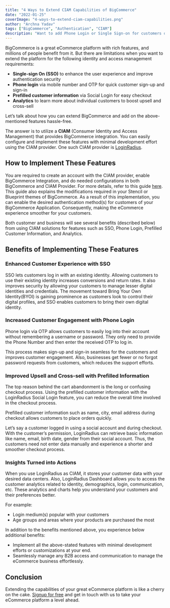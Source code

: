 ```yaml
---
title: "4 Ways to Extend CIAM Capabilities of BigCommerce"
date: "2022-01-25"
coverImage: "4-ways-to-extend-ciam-capabilities.png"
author: "Archna Yadav"
tags: ["BigCommerce", "Authentication", "CIAM"]
description: "Want to add Phone Login or Single Sign-on for customers of your BigCommerce application? This article explains it all. Towards the end, it talks about how LoginRadius can help you improve upsell and cross-sell."
---
```


BigCommerce is a great eCommerce platform with rich features, and millions of people benefit from it. But there are limitations when you want to extend the platform for the following identity and access management requirements:

- **Single-sign On (SSO)** to enhance the user experience and improve authentication security
- **Phone login** via mobile number and OTP for quick customer sign-up and sign-in
- **Prefilled customer information** via Social Login for easy checkout
- **Analytics** to learn more about individual customers to boost upsell and cross-sell

Let’s talk about how you can extend BigCommerce and add on the above-mentioned features hassle-free.

The answer is to utilize a **CIAM** (Consumer Identity and Access Management) that provides BigCommerce integration. You can easily configure and implement these features with minimal development effort using the CIAM provider. One such CIAM provider is [LoginRadius](https://accounts.loginradius.com/auth.aspx?return_url=https://dashboard.loginradius.com/login&action=register&plan=pro).

## How to Implement These Features

You are required to create an account with the CIAM provider, enable BigCommerce Integration, and do needed configurations in both BigCommerce and CIAM Provider. For more details, refer to this guide [here](https://www.loginradius.com/docs/developer/guide/big-commerce/).
This guide also explains the modifications required in your Stencil or Blueprint themes of BigCommerce. As a result of this implementation, you can enable the desired authentication method(s) for customers of your BigCommerce Application. Consequently, making the eCommerce experience smoother for your customers.

Both customer and business will see several benefits (described below) from using CIAM solutions for features such as SSO, Phone Login, Prefilled Customer Information, and Analytics.

## Benefits of Implementing These Features

### Enhanced Customer Experience with SSO

SSO lets customers log in with an existing identity. Allowing customers to use their existing identity increases conversions and return rates. It also improves security by allowing your customers to manage lesser digital identities and credentials.
The movement toward Bring Your Own Identity(BYOI) is gaining prominence as customers look to control their digital profiles, and SSO enables customers to bring their own digital identity.

### Increased Customer Engagement with Phone Login

Phone login via OTP allows customers to easily log into their account without remembering a username or password. They only need to provide the Phone Number and then enter the received OTP to log in.

This process makes sign-up and sign-in seamless for the customers and improves customer engagement. Also, businesses get fewer or no forgot password requests from customers, which reduces the support efforts.

### Improved Upsell and Cross-sell with Prefilled Information

The top reason behind the cart abandonment is the long or confusing checkout process. Using the prefilled customer information with the LoginRadius Social Login feature, you can reduce the overall time involved in the checkout process.

Prefilled customer information such as name, city, email address during checkout allows customers to place orders quickly.

Let’s say a customer logged in using a social account and during checkout. With the customer’s permission, LoginRadius can retrieve basic information like name, email, birth date, gender from their social account. Thus, the customers need not enter data manually and experience a shorter and smoother checkout process.

### Insights Turned into Actions

When you use LoginRadius as CIAM, it stores your customer data with your desired data centers. Also, LoginRadius Dashboard allows you to access the customer analytics related to identity, demographics, login, communication, etc. These analytics and charts help you understand your customers and their preferences better.

For example:
- Login medium(s) popular with your customers
- Age groups and areas where your products are purchased the most

In addition to the benefits mentioned above, you experience below additional benefits:

- Implement all the above-stated features with minimal development efforts or customizations at your end.
- Seamlessly manage any B2B access and communication to manage the eCommerce business effortlessly.

## Conclusion

Extending the capabilities of your great eCommerce platform is like a cherry on the cake. [Signup for free](https://accounts.loginradius.com/auth.aspx?action=register&return_url=https://dashboard.loginradius.com/login) and get in touch with us to take your eCommerce platform a level ahead.
